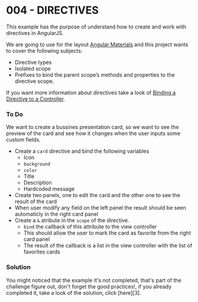 # 004 - DIRECTIVES

This example has the purpose of understand how to create and work with directives in AngularJS.

We are going to use for the layout [Angular Materials][1] and this project wants to cover the following subjects:

*  Directive types
*  Isolated scope
*  Prefixes to bind the parent scope’s methods and properties to the directive scope.

If you want more information about directives take a look of [Binding a Directive to a Controller][2].

### To Do
We want to create a bussines presentation card, so we want to see the preview of the card and see how it changes when the user inputs some custom fields.
* Create a `card` directive and bind the following variables
	* Icon
	* `background`
	* `color`
	* Title
	* Description
	* Hardcoded message
* Create two panels, one to edit the card and the other one to see the result of the card
* When user modify any field on the left panel the result should be seen automaticly in the right card panel
* Create a `&` atribute in the `scope` of the directive.
    * `bind` the callback of this attribute to the view controller
    * This should allow the user to mark the card as favorite from the right card panel
    * The result of the callback is a list in the view controller with the list of favorites cards

### Solution

You might noticed that the example it's not completed, that's part of the challenge figure out, don't forget the good practices!, if you already completed it, take a look of the solution, click [here][3].

[1]: https://material.angularjs.org/latest/
[2]: https://blog.thoughtram.io/angularjs/2015/01/02/exploring-angular-1.3-bindToController.html